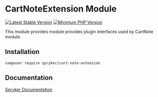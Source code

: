 # CartNoteExtension Module
[![Latest Stable Version](https://poser.pugx.org/spryker/cart-note-extension/v/stable.svg)](https://packagist.org/packages/spryker/cart-note-extension)
[![Minimum PHP Version](https://img.shields.io/badge/php-%3E%3D%208.0-8892BF.svg)](https://php.net/)

This module provides module provides plugin interfaces used by CartNote module.

## Installation

```
composer require spryker/cart-note-extension
```

## Documentation

[Spryker Documentation](https://docs.spryker.com)
